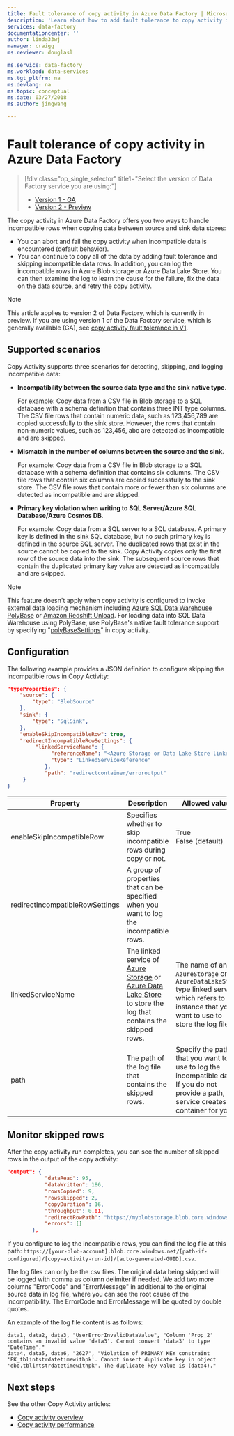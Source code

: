 ```yaml
---
title: Fault tolerance of copy activity in Azure Data Factory | Microsoft Docs
description: 'Learn about how to add fault tolerance to copy activity in Azure Data Factory by skipping the incompatible rows.'
services: data-factory
documentationcenter: ''
author: linda33wj
manager: craigg
ms.reviewer: douglasl

ms.service: data-factory
ms.workload: data-services
ms.tgt_pltfrm: na
ms.devlang: na
ms.topic: conceptual
ms.date: 03/27/2018
ms.author: jingwang

---
```

#  Fault tolerance of copy activity in Azure Data Factory
> [!div class="op_single_selector" title1="Select the version of Data Factory service you are using:"]
> * [Version 1 - GA](v1/data-factory-copy-activity-fault-tolerance.md)
> * [Version 2 - Preview](copy-activity-fault-tolerance.md)

The copy activity in Azure Data Factory offers you two ways to handle incompatible rows when copying data between source and sink data stores:

- You can abort and fail the copy activity when incompatible data is encountered (default behavior).
- You can continue to copy all of the data by adding fault tolerance and skipping incompatible data rows. In addition, you can log the incompatible rows in Azure Blob storage or Azure Data Lake Store. You can then examine the log to learn the cause for the failure, fix the data on the data source, and retry the copy activity.

> [!NOTE]
> This article applies to version 2 of Data Factory, which is currently in preview. If you are using version 1 of the Data Factory service, which is generally available (GA), see [copy activity fault tolerance in V1](v1/data-factory-copy-activity-fault-tolerance.md).

## Supported scenarios
Copy Activity supports three scenarios for detecting, skipping, and logging incompatible data:

- **Incompatibility between the source data type and the sink native type**. 

    For example: Copy data from a CSV file in Blob storage to a SQL database with a schema definition that contains three INT type columns. The CSV file rows that contain numeric data, such as 123,456,789 are copied successfully to the sink store. However, the rows that contain non-numeric values, such as 123,456, abc are detected as incompatible and are skipped.

- **Mismatch in the number of columns between the source and the sink**.

    For example: Copy data from a CSV file in Blob storage to a SQL database with a schema definition that contains six columns. The CSV file rows that contain six columns are copied successfully to the sink store. The CSV file rows that contain more or fewer than six columns are detected as incompatible and are skipped.

- **Primary key violation when writing to SQL Server/Azure SQL Database/Azure Cosmos DB**.

    For example: Copy data from a SQL server to a SQL database. A primary key is defined in the sink SQL database, but no such primary key is defined in the source SQL server. The duplicated rows that exist in the source cannot be copied to the sink. Copy Activity copies only the first row of the source data into the sink. The subsequent source rows that contain the duplicated primary key value are detected as incompatible and are skipped.

>[!NOTE]
>This feature doesn't apply when copy activity is configured to invoke external data loading mechanism including [Azure SQL Data Warehouse PolyBase](connector-azure-sql-data-warehouse.md#use-polybase-to-load-data-into-azure-sql-data-warehouse) or [Amazon Redshift Unload](connector-amazon-redshift.md#use-unload-to-copy-data-from-amazon-redshift). For loading data into SQL Data Warehouse using PolyBase, use PolyBase's native fault tolerance support by specifying "[polyBaseSettings](connector-azure-sql-data-warehouse.md#azure-sql-data-warehouse-as-sink)" in copy activity.

## Configuration
The following example provides a JSON definition to configure skipping the incompatible rows in Copy Activity:

```json
"typeProperties": {
    "source": {
        "type": "BlobSource"
    },
    "sink": {
        "type": "SqlSink",
    },
    "enableSkipIncompatibleRow": true,
    "redirectIncompatibleRowSettings": {
         "linkedServiceName": {
              "referenceName": "<Azure Storage or Data Lake Store linked service>",
              "type": "LinkedServiceReference"
            },
            "path": "redirectcontainer/erroroutput"
     }
}
```

Property | Description | Allowed values | Required
-------- | ----------- | -------------- | -------- 
enableSkipIncompatibleRow | Specifies whether to skip incompatible rows during copy or not. | True<br/>False (default) | No
redirectIncompatibleRowSettings | A group of properties that can be specified when you want to log the incompatible rows. | &nbsp; | No
linkedServiceName | The linked service of [Azure Storage](connector-azure-blob-storage.md#linked-service-properties) or [Azure Data Lake Store](connector-azure-data-lake-store.md#linked-service-properties) to store the log that contains the skipped rows. | The name of an `AzureStorage` or `AzureDataLakeStore` type linked service, which refers to the instance that you want to use to store the log file. | No
path | The path of the log file that contains the skipped rows. | Specify the path that you want to use to log the incompatible data. If you do not provide a path, the service creates a container for you. | No

## Monitor skipped rows
After the copy activity run completes, you can see the number of skipped rows in the output of the copy activity:

```json
"output": {
            "dataRead": 95,
            "dataWritten": 186,
            "rowsCopied": 9,
            "rowsSkipped": 2,
            "copyDuration": 16,
            "throughput": 0.01,
            "redirectRowPath": "https://myblobstorage.blob.core.windows.net//myfolder/a84bf8d4-233f-4216-8cb5-45962831cd1b/",
            "errors": []
        },

```
If you configure to log the incompatible rows, you can find the log file at this path: `https://[your-blob-account].blob.core.windows.net/[path-if-configured]/[copy-activity-run-id]/[auto-generated-GUID].csv`. 

The log files can only be the csv files. The original data being skipped will be logged with comma as column delimiter if needed. We add two more columns "ErrorCode" and "ErrorMessage" in additional to the original source data in log file, where you can see the root cause of the incompatibility. The ErrorCode and ErrorMessage will be quoted by double quotes. 

An example of the log file content is as follows:

```
data1, data2, data3, "UserErrorInvalidDataValue", "Column 'Prop_2' contains an invalid value 'data3'. Cannot convert 'data3' to type 'DateTime'."
data4, data5, data6, "2627", "Violation of PRIMARY KEY constraint 'PK_tblintstrdatetimewithpk'. Cannot insert duplicate key in object 'dbo.tblintstrdatetimewithpk'. The duplicate key value is (data4)."
```

## Next steps
See the other Copy Activity articles:

- [Copy activity overview](copy-activity-overview.md)
- [Copy activity performance](copy-activity-performance.md)


